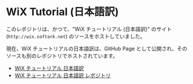 WiX Tutorial (日本語訳)
=======================

このレポジトリは、かつて、"WiX チュートリアル (日本語訳)" のサイト (`http://wix.softark.net`) のソースをホストしていました。

現在、WiX チュートリアルの日本語訳は、GitHub Page として公開され、そのソースも別のレポジトリでホストされています。

- [WiX チュートリアル 日本語訳](http://wix-tutorial-ja.github.io)
- [WiX チュートリアル 日本語訳 レポジトリ](https://github.com/wix-tutorial-ja/wix-tutorial-ja.github.com)
